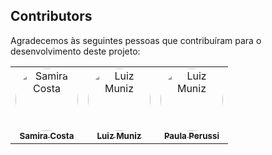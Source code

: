 ## Contributors

Agradecemos às seguintes pessoas que contribuíram para o desenvolvimento deste projeto:

<table>
  <tr>
    <td align="center">
      <a href="https://github.com/samiraetc">
        <img src="https://avatars.githubusercontent.com/u/22984504?v=4" width="100px" style="border-radius: 50%;" alt="Samira Costa"/>
        <br><sub><b>Samira Costa</b></sub>
      </a>
    </td>
    <td align="center">
      <a href="https://github.com/oaspira">
        <img src="https://avatars.githubusercontent.com/u/179242513?v=4" width="100px" style="border-radius: 50%;" alt="Luiz Muniz"/>
        <br><sub><b>Luiz Muniz</b></sub>
      </a>
    </td>
    <td align="center">
      <a href="https://github.com/pperussi">
        <img src="https://avatars.githubusercontent.com/u/117089422?v=4" width="100px" style="border-radius: 50%;" alt="Luiz Muniz"/>
        <br><sub><b>Paula Perussi</b></sub>
      </a>
    </td>
  </tr>
</table>
<!-- ALL-CONTRIBUTORS-LIST:START - Do not remove or modify this section -->
<!-- prettier-ignore-start -->
<!-- markdownlint-disable -->

<!-- markdownlint-restore -->
<!-- prettier-ignore-end -->

<!-- ALL-CONTRIBUTORS-LIST:END -->
